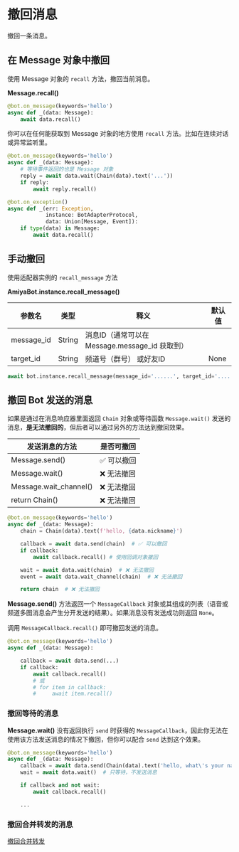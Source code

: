# 撤回消息

撤回一条消息。

## 在 Message 对象中撤回

使用 Message 对象的 `recall` 方法，撤回当前消息。

**Message.recall()**

```python {3}
@bot.on_message(keywords='hello')
async def _(data: Message):
    await data.recall()
```

你可以在任何能获取到 Message 对象的地方使用 `recall` 方法。比如在连续对话或异常监听里。

```python {6}
@bot.on_message(keywords='hello')
async def _(data: Message):
    # 等待事件返回的也是 Message 对象
    reply = await data.wait(Chain(data).text('...'))
    if reply:
        await reply.recall()
```

```python {6}
@bot.on_exception()
async def _(err: Exception,
            instance: BotAdapterProtocol,
            data: Union[Message, Event]):
    if type(data) is Message:
        await data.recall()
```

## 手动撤回

使用适配器实例的 `recall_message` 方法

**AmiyaBot.instance.recall_message()**

| 参数名        | 类型     | 释义                                 | 默认值  |
|------------|--------|------------------------------------|------|
| message_id | String | 消息ID（通常可以在 Message.message_id 获取到） |      |
| target_id  | String | 频道号（群号） 或好友ID                      | None |

```python
await bot.instance.recall_message(message_id='......', target_id='......')
```

## 撤回 Bot 发送的消息

如果是通过在消息响应器里面返回 `Chain` 对象或等待函数 `Message.wait()` 发送的消息，**是无法撤回的**，但后者可以通过另外的方法达到撤回效果。

| 发送消息的方法                | 是否可撤回  |
|------------------------|--------|
| Message.send()         | ✅ 可以撤回 |
| Message.wait()         | ❌ 无法撤回 |
| Message.wait_channel() | ❌ 无法撤回 |
| return Chain()         | ❌ 无法撤回 |

```python
@bot.on_message(keywords='hello')
async def _(data: Message):
    chain = Chain(data).text(f'hello, {data.nickname}')

    callback = await data.send(chain)  # ✅ 可以撤回
    if callback:
        await callback.recall() # 使用回调对象撤回

    wait = await data.wait(chain)  # ❌ 无法撤回
    event = await data.wait_channel(chain)  # ❌ 无法撤回

    return chain  # ❌ 无法撤回
```

**Message.send()** 方法返回一个 `MessageCallback`
对象或其组成的列表（语音或频道多图消息会产生分开发送的结果）。如果消息没有发送成功则返回 `None`。

调用 `MessageCallback.recall()` 即可撤回发送的消息。

```python {6}
@bot.on_message(keywords='hello')
async def _(data: Message):

    callback = await data.send(...)
    if callback:
        await callback.recall()
        # 或
        # for item in callback:
        #     await item.recall()
```

### 撤回等待的消息

**Message.wait()** 没有返回执行 `send` 时获得的 `MessageCallback`，因此你无法在使用该方法发送消息的情况下撤回，但你可以配合
`send` 达到这个效果。

```python {3,4}
@bot.on_message(keywords='hello')
async def _(data: Message):
    callback = await data.send(Chain(data).text('hello, what\'s your name?'))  # 使用 send 方法代替 wait 发送消息
    wait = await data.wait()  # 只等待，不发送消息

    if callback and not wait:
        await callback.recall()

    ...
```

### 撤回合并转发的消息

[撤回合并转发](/develop/basic/chainBuild/forward.html#发送-撤回)
